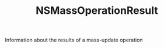 ﻿---
uid: crmscript_ref_NSMassOperationResult
title: NSMassOperationResult
intellisense: Void.NSMassOperationResult
keywords: NSMassOperationResult
so.topic: reference
---

Information about the results of a mass-update operation
